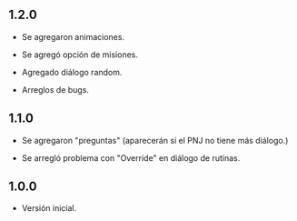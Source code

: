 ## 1.2.0

- Se agregaron animaciones.

- Se agregó opción de misiones.

- Agregado diálogo random.

- Arreglos de bugs.







## 1.1.0

- Se agregaron "preguntas" (aparecerán si el PNJ no tiene más diálogo.)

- Se arregló problema con "Override" en diálogo de rutinas.





## 1.0.0

- Versión inicial.








